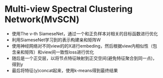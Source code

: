 # Multi-view Spectral Clustering Network(MvSCN)
- 使用The v-th SiameseNet，通过一个和正负样本对相关的目标函数进行优化
- 利用SiameseNet学习到的表示构建亲和矩阵W
- 使用神经网络对不同view的的X进行embeding，然后根据view内相似性（包含亲和矩阵）和view间一致性loss进行优化
- 随后是一个正交层，以将节点特征映射到正交空间(避免特征聚合到同一点)，得到y
- 最后将特征(y)concat起来，使用k-means得到最终结果
